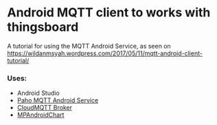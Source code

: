 # Android MQTT client to works with thingsboard
A tutorial for using the MQTT Android Service, as seen on https://wildanmsyah.wordpress.com/2017/05/11/mqtt-android-client-tutorial/

### Uses:
- Android Studio
- [Paho MQTT Android Service](https://github.com/eclipse/paho.mqtt.android)
- [CloudMQTT Broker](https://www.cloudmqtt.com/)
- [MPAndroidChart](https://github.com/PhilJay/MPAndroidChart)

